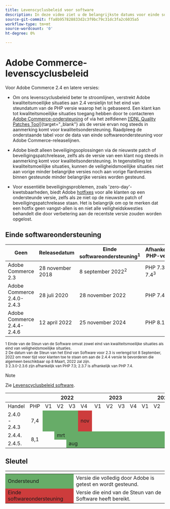 ```yaml
---
title: Levenscyclusbeleid voor software
description: In deze video ziet u de belangrijkste datums voor einde softwareondersteuning voor Adobe Commerce-releases.
source-git-commit: ffa8b957828833d2c3f9bc79c31dc3fa2c6035a5
workflow-type: tm+mt
source-wordcount: '0'
ht-degree: 0%

---
```



# Adobe Commerce-levenscyclusbeleid

Voor Adobe Commerce 2.4 en latere versies:

- Om ons levenscyclusbeleid beter te stroomlijnen, verstrekt Adobe kwaliteitsmoeilijke situaties aan 2.4 versielijn tot het eind van steundatum van de PHP versie waarop het is gebaseerd. Een klant kan tot kwaliteitsmoeilijke situaties toegang hebben door te contacteren [Adobe Commerce-ondersteuning](https://developer.adobe.com/commerce/contributor/community/support/) of via het zelfdienen [[!DNL Quality Patches Tool]](https://experienceleague.adobe.com/tools/commerce-quality-patches/index.html){target=&quot;_blank&quot;} als de versie ervan nog steeds in aanmerking komt voor kwaliteitsondersteuning. Raadpleeg de onderstaande tabel voor de data van einde softwareondersteuning voor Adobe Commerce-releaselijnen.

- Adobe biedt alleen beveiligingsoplossingen via de nieuwste patch of beveiligingspatchrelease, zelfs als de versie van een klant nog steeds in aanmerking komt voor kwaliteitsondersteuning. In tegenstelling tot kwaliteitsmoeilijke situaties, kunnen de veiligheidsmoeilijke situaties niet aan vorige minder belangrijke versies noch aan vorige flardversies binnen gesteunde minder belangrijke versies worden gesteund.

- Voor essentiële beveiligingsproblemen, zoals &#39;zero-day&#39;-kwetsbaarheden, biedt Adobe [hotfixes](https://support.magento.com/hc/en-us/sections/360003869892-Known-issues-patches-attached-) voor alle klanten op een ondersteunde versie, zelfs als ze niet op de nieuwste patch of beveiligingspatchrelease staan. Het is belangrijk om op te merken dat een hotfix geen vangst-allen is en niet alle veiligheidskwesties behandelt die door verbetering aan de recentste versie zouden worden opgelost.

## Einde softwareondersteuning

| Geen | Releasedatum | Einde softwareondersteuning<sup>1</sup> | Afhankelijke PHP-versie |
| -------------------------------- | ----------------- | ----------------------------------- | --------------------------- |
| Adobe Commerce 2.3 | 28 november 2018 | 8 september 2022<sup>2</sup> | PHP 7.3 en 7.4<sup>3</sup> |
| Adobe Commerce 2.4.0-2.4.3 | 28 juli 2020 | 28 november 2022 | PHP 7.4 |
| Adobe Commerce 2.4.4-2.4.6 | 12 april 2022 | 25 november 2024 | PHP 8.1 |

<sup>1 Einde van de Steun van de Software omvat zowel eind van kwaliteitsmoeilijke situaties als eind van veiligheidsmoeilijke situaties.</sup><br>
<sup>2 De datum van de Steun van het Eind van Software voor 2.3 is verlengd tot 8 September, 2022 om meer tijd voor klanten toe te staan om aan de 2.4.4 versie te bevorderen die algemeen beschikbaar op 8 Maart, 2022 zal zijn.</sup><br>
<sup>3 2.3.0-2.3.6 zijn afhankelijk van PHP 7.3; 2.3.7 is afhankelijk van PHP 7.4.</sup>

>[!NOTE]
>
>Zie [Levenscyclusbeleid software](https://www.adobe.com/content/dam/cc/en/legal/terms/enterprise/pdfs/Adobe-Commerce-Software-Lifecycle-Policy.pdf).

<table>
<thead>
  <tr>
    <th colspan="2"></th>
    <th colspan="4">2022</th>
    <th colspan="4">2023</th>
    <th colspan="4">2024</th>
  </tr>
</thead>
<tbody>
  <tr>
    <td>Handel</td>
    <td>PHP</td>
    <td>V1</td>
    <td>V2</td>
    <td>V3</td>
    <td>V4</td>
    <td>V1</td>
    <td>V2</td>
    <td>V3</td>
    <td>V4</td>
    <td>V1</td>
    <td>V2</td>
    <td>V3</td>
    <td>V4</td>
  </tr>
  <tr>
    <td>2.4.0 - 2.4.3</td>
    <td style="text-align:center">7,4</td>
    <td colspan="3" style="background-color:#67ac68;"></td>
    <td style="background-color:#cd3c3c;">nov</td>
    <td colspan="8" ></td>
  </tr>
  <tr>
    <td>2.4.4.</td>
    <td rowspan="2" style="text-align:center">8,1</td>
    <td></td>
    <td colspan="10" style="background-color:#67ac68;">mrt</td>
    <td rowspan="2" style="background-color:#cd3c3c;">nov</td>
  </tr>
  <tr>
    <td>2.4.5.</td>
    <td colspan="2"></td>
    <td colspan="9" style="background-color:#67ac68;">aug</td>
  </tr>
</tbody>
</table>

## Sleutel

<table>
  <thead>
   <tr>
    <th></th>
    <th></th>
   </tr>
  </thead>
 <tbody>
  <tr>
   <td style="background-color:#67ac68;">Ondersteund</td>
   <td>Versie die volledig door Adobe is getest en wordt gesteund.</td>
  </tr>
  <tr>
   <td style="background-color:#cd3c3c;">Einde softwareondersteuning</td>
   <td>Versie die eind van de Steun van de Software heeft bereikt.</td>
  </tr>
 </tbody>
</table>
